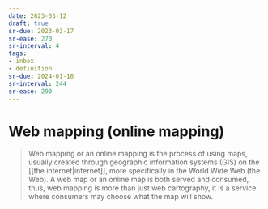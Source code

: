 ```yaml
---
date: 2023-03-12
draft: true
sr-due: 2023-03-17
sr-ease: 270
sr-interval: 4
tags:
- inbox
- definition
sr-due: 2024-01-16
sr-interval: 244
sr-ease: 290
---
```


# Web mapping (online mapping)

> Web mapping or an online mapping is the process of using maps, usually created
> through geographic information systems (GIS) on the [[the internet|internet]],
> more specifically in the World Wide Web (the Web). A web map or an online map
> is both served and consumed, thus, web mapping is more than just web
> cartography, it is a service where consumers may choose what the map will
> show.
